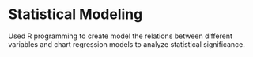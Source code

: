 # Statistical Modeling
Used R programming to create model the relations between different variables and chart regression models to analyze statistical significance. 
